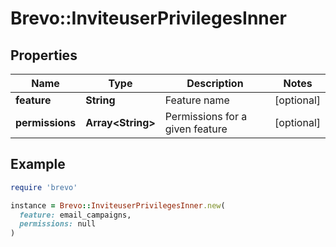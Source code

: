# Brevo::InviteuserPrivilegesInner

## Properties

| Name | Type | Description | Notes |
| ---- | ---- | ----------- | ----- |
| **feature** | **String** | Feature name | [optional] |
| **permissions** | **Array&lt;String&gt;** | Permissions for a given feature | [optional] |

## Example

```ruby
require 'brevo'

instance = Brevo::InviteuserPrivilegesInner.new(
  feature: email_campaigns,
  permissions: null
)
```

